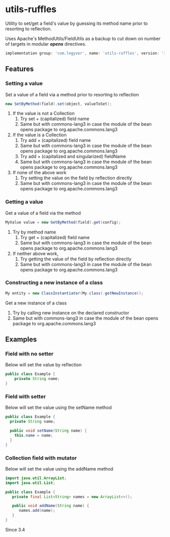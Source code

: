 # utils-ruffles
Utility to set/get a field's value by guessing its method name prior to resorting to reflection.

Uses Apache's MethodUtils/FieldUtils as a backup to cut down on number of targets in modular ***opens*** directives.

```groovy
implementation group: 'com.legyver', name: 'utils-ruffles', version: '3.5.2'
```

## Features
### Setting a value
Set a value of a field via a method prior to resorting to reflection
```java
new SetByMethod(field).set(object, valueToSet); 
```
1. If the value is not a Collection
   1. Try set + (capitalized) field name
   2. Same but with commons-lang3 in case the module of the bean opens package to org.apache.commons.lang3
2. If the value is a Collection
   1. Try add + (capitalized) field name
   2. Same but with commons-lang3 in case the module of the bean opens package to org.apache.commons.lang3
   3. Try add + (capitalized and singularized) fieldName
   4. Same but with commons-lang3 in case the module of the bean opens package to org.apache.commons.lang3
3. If none of the above work
   1. Try setting the value on the field by reflection directly
   2. Same but with commons-lang3 in case the module of the bean opens package to org.apache.commons.lang3

### Getting a value
Get a value of a field via the method
```java
MyValue value = new GetByMethod(field).get(config);
```
1. Try by method name
   1. Try get + (capitalized) field name
   2. Same but with commons-lang3 in case the module of the bean opens package to org.apache.commons.lang3
2. If neither above work, 
   1. Try getting the value of the field by reflection directly
   2. Same but with commons-lang3 in case the module of the bean opens package to org.apache.commons.lang3

### Constructing a new instance of a class
```java
My entity = new ClassInstantiator(My.class).getNewInstance();
```

Get a new instance of a class
1. Try by calling new instance on the declared constructor
2. Same but with commons-lang3 in case the module of the bean opens package to org.apache.commons.lang3

## Examples
### Field with no setter
Below will set the value by reflection
```java
public class Example {
    private String name;
}
```

### Field with setter
Below will set the value using the setName method

```java
public class Example {
  private String name;

  public void setName(String name) {
    this.name = name;
  }
}
```

### Collection field with mutator
Below will set the value using the addName method

```java
import java.util.ArrayList;
import java.util.List;

public class Example {
   private final List<String> names = new ArrayList<>();

   public void addName(String name) {
      names.add(name);
   }
}
```

Since 3.4